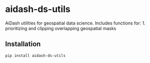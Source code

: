 # aidash-ds-utils

AiDash utilities for geospatial data science. Includes functions for:
    1. prioritizing and clipping overlapping geospatial masks

## Installation

```bash
pip install aidash-ds-utils
